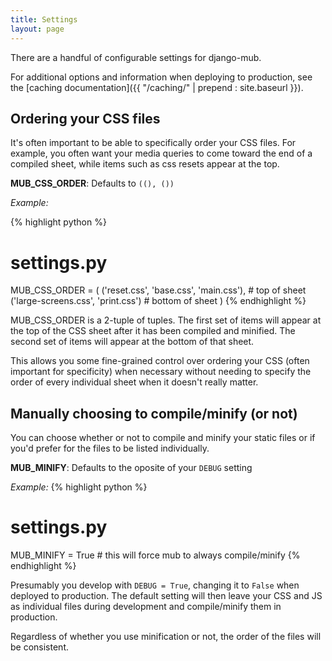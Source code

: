 ```yaml
---
title: Settings
layout: page
---
```

There are a handful of configurable settings for django-mub.

For additional options and information when deploying to production, see the [caching documentation]({{ "/caching/" | prepend : site.baseurl }}).

## Ordering your CSS files

It's often important to be able to specifically order your CSS files. For example, you often want your media queries to come toward the end of a compiled sheet, while items such as css resets appear at the top.

**MUB_CSS_ORDER**: Defaults to ```((), ())```

*Example:*

{% highlight python %}
# settings.py
MUB_CSS_ORDER = (
    ('reset.css', 'base.css', 'main.css'), # top of sheet
    ('large-screens.css', 'print.css') # bottom of sheet
)
{% endhighlight %}

MUB_CSS_ORDER is a 2-tuple of tuples. The first set of items will appear at the top of the CSS sheet after it has been compiled and minified. The second set of items will appear at the bottom of that sheet. 

This allows you some fine-grained control over ordering your CSS (often important for specificity) when necessary without needing to specify the order of every individual sheet when it doesn't really matter.

## Manually choosing to compile/minify (or not)
You can choose whether or not to compile and minify your static files or if you'd prefer for the files to be listed individually.

**MUB_MINIFY**: Defaults to the oposite of your ```DEBUG``` setting

*Example:*
{% highlight python %}
# settings.py
MUB_MINIFY = True # this will force mub to always compile/minify
{% endhighlight %}

Presumably you develop with ```DEBUG = True```, changing it to ```False``` when deployed to production. The default setting will then leave your CSS and JS as individual files during development and compile/minify them in production.

Regardless of whether you use minification or not, the order of the files will be consistent.

